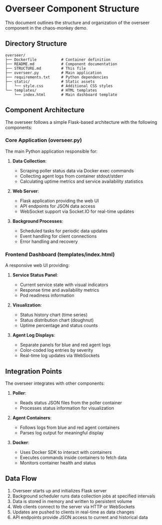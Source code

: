 # Overseer Component Structure

This document outlines the structure and organization of the overseer component in the chaos-monkey demo.

## Directory Structure

```
overseer/
├── Dockerfile           # Container definition
├── README.md            # Component documentation
├── STRUCTURE.md         # This file
├── overseer.py          # Main application
├── requirements.txt     # Python dependencies
├── static/              # Static assets
│   └── style.css        # Additional CSS styles
└── templates/           # HTML templates
    └── index.html       # Main dashboard template
```

## Component Architecture

The overseer follows a simple Flask-based architecture with the following components:

### Core Application (overseer.py)

The main Python application responsible for:

1. **Data Collection**:
   - Scraping poller status data via Docker exec commands
   - Collecting agent logs from container stdout/stderr
   - Calculating uptime metrics and service availability statistics

2. **Web Server**:
   - Flask application providing the web UI
   - API endpoints for JSON data access
   - WebSocket support via Socket.IO for real-time updates

3. **Background Processes**:
   - Scheduled tasks for periodic data updates
   - Event handling for client connections
   - Error handling and recovery

### Frontend Dashboard (templates/index.html)

A responsive web UI providing:

1. **Service Status Panel**:
   - Current service state with visual indicators
   - Response time and availability metrics
   - Pod readiness information

2. **Visualization**:
   - Status history chart (time series)
   - Status distribution chart (doughnut)
   - Uptime percentage and status counts

3. **Agent Log Displays**:
   - Separate panels for blue and red agent logs
   - Color-coded log entries by severity
   - Real-time log updates via WebSockets

## Integration Points

The overseer integrates with other components:

1. **Poller**:
   - Reads status JSON files from the poller container
   - Processes status information for visualization

2. **Agent Containers**:
   - Follows logs from blue and red agent containers
   - Parses log output for meaningful display

3. **Docker**:
   - Uses Docker SDK to interact with containers
   - Executes commands inside containers to fetch data
   - Monitors container health and status

## Data Flow

1. Overseer starts up and initializes Flask server
2. Background scheduler runs data collection jobs at specified intervals
3. Data is stored in memory and written to persistent volume
4. Web clients connect to the server via HTTP or WebSockets
5. Updates are pushed to clients in real-time as data changes
6. API endpoints provide JSON access to current and historical data
